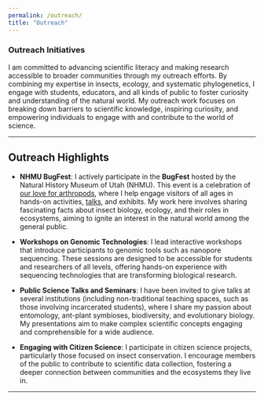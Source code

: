 ```yaml
---
permalink: /outreach/
title: "Outreach"
---
```


### Outreach Initiatives

I am committed to advancing scientific literacy and making research accessible to broader communities through my outreach efforts. By combining my expertise in insects, ecology, and systematic phylogenetics, I engage with students, educators, and all kinds of public to foster curiosity and understanding of the natural world.
My outreach work focuses on breaking down barriers to scientific knowledge, inspiring curiosity, and empowering individuals to engage with and contribute to the world of science.

---

## Outreach Highlights

- **NHMU BugFest**: I actively participate in the **BugFest** hosted by the Natural History Museum of Utah (NHMU). This event is a celebration of [our love for arthropods](https://nhmu.utah.edu/events/bugfest-2023-sunday/rodolfo-probst), where I help engage visitors of all ages in hands-on activities, [talks](https://bestlocalthings.com/ut/bugfest-2024-08-11-salt-lake-city), and exhibits. My work here involves sharing fascinating facts about insect biology, ecology, and their roles in ecosystems, aiming to ignite an interest in the natural world among the general public.

- **Workshops on Genomic Technologies**: I lead interactive workshops that introduce participants to genomic tools such as nanopore sequencing. These sessions are designed to be accessible for students and researchers of all levels, offering hands-on experience with sequencing technologies that are transforming biological research.

- **Public Science Talks and Seminars**: I have been invited to give talks at several institutions (including non-traditional teaching spaces, such as those involving incarcerated students), where I share my passion about entomology, ant-plant symbioses, biodiversity, and evolutionary biology. My presentations aim to make complex scientific concepts engaging and comprehensible for a wide audience.

- **Engaging with Citizen Science**: I participate in citizen science projects, particularly those focused on insect conservation. I encourage members of the public to contribute to scientific data collection, fostering a deeper connection between communities and the ecosystems they live in.


---

